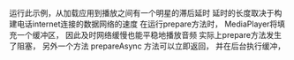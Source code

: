 运行此示例，从加载应用到播放之间有一个明星的滞后延时
延时的长度取决于构建电话internet连接的数据网络的速度
在运行prepare方法时， MediaPlayer将填充一个缓冲区， 因此及时网络缓慢也能平稳地播放音频
实际上prepare方法发生了阻塞，
另外一个方法 prepareAsync 方法可以立即返回， 并在后台执行缓冲，









